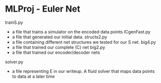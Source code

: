 # MLProj - Euler Net

trainS.py
- a file that trains a simulator on the encoded data points
ICgenFast.py
- a file that generated our initial data. 
structs2.py
- a file containing different net structures we tested for our S net.
big4.py
- a file that trained our complete (C) net
big2.py
- a file that trained our encoder/decoder nets 
 
solver.py
- a file representing E in our writeup. A fluid solver that maps data points
to data at a later time
